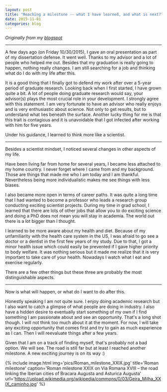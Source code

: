 ```yaml
---
layout: post
title: "Reaching a milestone -- what I have learned, and what is next?"
date: 2015-11-01
categories: blog
---
```


*Originally from my [blogspot](http://tuastories.blogspot.com/2015/11/reaching-milestone-what-i-have-learned.html)*

---

A few days ago (on Friday 10/30/2015), I gave an oral presentation as part of my dissertation defense. It went well. Thanks to my advisor and a lot of people who helped me out.
Besides that my graduation is really going to happen, nothing really changes. I am still searching for a job and thinking what do I do with my life after this.

It is a good thing that I finally got to defend my work after over a 5-year period of graduate research. Looking back when I first started, I have grown quite a bit.
A lot of people doing graduate research would say, your advisor(s) plays the most crucial role in your development. I strongly agree with this statement.
I am very fortunate to have an advisor who really enjoys and is very enthusiastic about science. Not only to get results, but to understand what lies beneath the surface. Another lucky thing for me is that this trait is contagious and it is unavoidable that I got infected after working with him for five years.

Under his guidance, I learned to think more like a scientist.

---

Besides a scientist mindset, I noticed several changes in other aspects of my life.

Have been living far from home for several years, I became less attached to my home country. I never forget where I came from and my background. Those are things that made me who I am today and I am thankful. Nevertheless being more individualistic makes me see things with less biases.

I also became more open in terms of career paths. It was quite a long time that I had wanted to become a professor who leads a research group conducting exciting scientist projects. During my time in grad school, I learned that there are lots of other jobs that allow you to do exciting science and doing a PhD does not mean you will stay in academia. The world out there is a lot bigger than I thought.

I learned to be more aware about my health and diet. Because of my unfamiliarity with the health care system in the US, I was afraid to go see a doctor or a dentist in the first few years of my study. Due to that, I got a minor health issue which could easily be prevented if I gave higher priority to body welfare. It was nothing serious but it made me realize that it is very important to take care of your health. Nowadays I watch what I eat and exercise regularly.

There are a few other things but these three are probably the most distinguishable aspects.

---

Now is what will happen, or what do I want to do after this.

Honestly speaking I am not quite sure. I enjoy doing academic research but I also want to catch a glimpse of what people are doing in industry. I also have a hidden desire to eventually start something of my own if I find something I am passionate about and see an opportunity. That's a long shot though. I will not think too much about it at the moment. For now, I will take any exciting opportunity that comes first and try to gain as much experience as I can. Then I will reevaluate things after a few years.

Given that I am on a track of finding myself, that's probably not a bad option. We will see.
The road is still far but at least I reached another milestone. A new exciting journey is on its way :)

{% include image.html
  img='pics/Roman_milestone_XXIX.jpg'
  title='Roman milestone'
  caption='Roman milestone XXIX on Via Romana XVIII – the road linking the Iberian cities of Bracara Augusta and Asturica Augusta'
  url='https://upload.wikimedia.org/wikipedia/commons/0/03/Geira_Milha_XXIX_caminho.jpg'
%}
